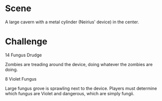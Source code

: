 # Scene

A large cavern with a metal cylinder (Neirius' device) in the center.

# Challenge

14 Fungus Drudge

Zombies are treading around the device, doing whatever the zombies are
doing.

8 Violet Fungus

Large fungus grove is sprawling next to the device. Players must
determine which fungus are Violet and dangerous, which are simply
fungii.
